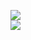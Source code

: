 [![](https://img.shields.io/badge/Made%20With-Github%20Spray-lightgrey.svg?style=for-the-badge&logo=github)](https://github.com/Annihil/github-spray#2877)  
[![](https://i.imgur.com/2DrTn0Z.gif)](https://github.com/Annihil/github-spray)